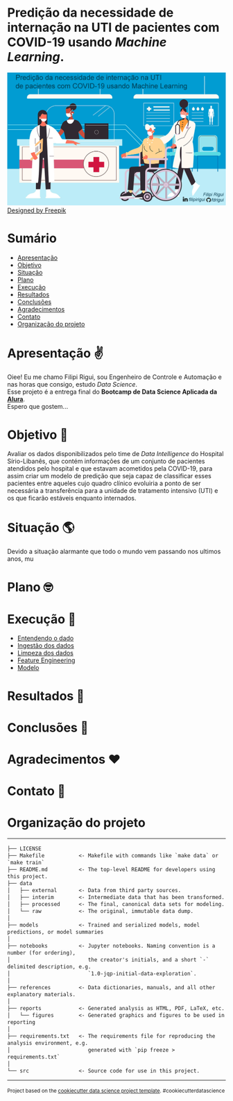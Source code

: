 Predição da necessidade de internação na UTI de pacientes com COVID-19 usando *Machine Learning*.
==============================

![Cover](https://raw.githubusercontent.com/fdrigui/covid19_icu_admission_prediction/main/img/cover_img_mini.png)
<a href="http://www.freepik.com">Designed by Freepik</a>

# Sumário
<!--ts-->
   * [Apresentação](#apre)
   * [Objetivo](#res)
   * [Situação](#sit)
   * [Plano](#plan)
   * [Execução](#exec)
   * [Resultados](#result)
   * [Conclusões](#concl)
   * [Agradecimentos](#agrad)
   * [Contato](#contato)
   * [Organização do projeto](#porg)
<!--te-->

<a name="apre"></a>
# Apresentação ✌️
Oiee! Eu me chamo Filipi Rigui, sou Engenheiro de Controle e Automação e nas horas que consigo, estudo *Data Science*.<br> Esse projeto é a entrega final do **Bootcamp de Data Science Aplicada da [Alura](https://www.alura.com.br/)**.<br>
Espero que gostem...<br>

<a name="res"></a>
# Objetivo 📝
Avaliar os dados disponibilizados pelo time de *Data Intelligence* do Hospital Sírio-Libanês, que contém informações de um conjunto de pacientes atendidos pelo hospital e que estavam acometidos pela COVID-19, para assim criar um modelo de predição que seja capaz de classificar esses pacientes entre aqueles cujo quadro clínico evoluiria a ponto de ser necessária a transferência para a unidade de tratamento intensivo (UTI) e os que ficarão estáveis enquanto internados. 

<a name="sit"></a>
# Situação 🌎
Devido a situação alarmante que todo o mundo vem passando nos ultimos anos, mu

<a name="plan"></a>
# Plano 🤓



<a name="exec"></a>
# Execução 👊

<!--ts-->
   * [Entendendo o dado](https://github.com/fdrigui/covid19_icu_admission_prediction/blob/main/notebooks/0.0_understanding_the_data.md)
   * [Ingestão dos dados](https://github.com/fdrigui/covid19_icu_admission_prediction/blob/main/notebooks/1.0_ingest_raw_data.ipynb)
   * [Limpeza dos dados](https://github.com/fdrigui/covid19_icu_admission_prediction/blob/main/notebooks/2.0_clean_data.ipynb)
   * [Feature Engineering](https://github.com/fdrigui/covid19_icu_admission_prediction/blob/main/notebooks/3.0_feature_engineering.ipynb)
   * [Modelo](https://github.com/fdrigui/covid19_icu_admission_prediction/blob/main/notebooks/4.0_Modeling.ipynb)
<!--te-->

<a name="result"></a>
# Resultados 🎯

<a name="result"></a>
# Conclusões 🚩

<a name="agrad"></a>
# Agradecimentos ♥️

<a name="contato"></a>
# Contato 🍕

<a name="porg"></a>
# Organização do projeto
------------

    ├── LICENSE
    ├── Makefile           <- Makefile with commands like `make data` or `make train`
    ├── README.md          <- The top-level README for developers using this project.
    ├── data
    │   ├── external       <- Data from third party sources.
    │   ├── interim        <- Intermediate data that has been transformed.
    │   ├── processed      <- The final, canonical data sets for modeling.
    │   └── raw            <- The original, immutable data dump.
    │
    ├── models             <- Trained and serialized models, model predictions, or model summaries
    │
    ├── notebooks          <- Jupyter notebooks. Naming convention is a number (for ordering),
    │                         the creator's initials, and a short `-` delimited description, e.g.
    │                         `1.0-jqp-initial-data-exploration`.
    │
    ├── references         <- Data dictionaries, manuals, and all other explanatory materials.
    │
    ├── reports            <- Generated analysis as HTML, PDF, LaTeX, etc.
    │   └── figures        <- Generated graphics and figures to be used in reporting
    │
    ├── requirements.txt   <- The requirements file for reproducing the analysis environment, e.g.
    │                         generated with `pip freeze > requirements.txt`
    │
    └── src                <- Source code for use in this project.


--------

<p><small>Project based on the <a target="_blank" href="https://drivendata.github.io/cookiecutter-data-science/">cookiecutter data science project template</a>. #cookiecutterdatascience</small></p>
